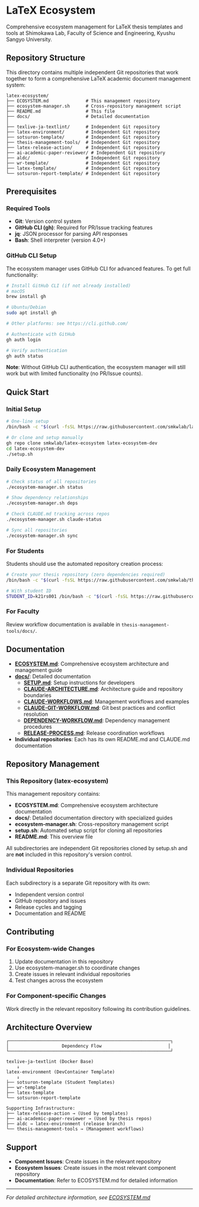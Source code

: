 # LaTeX Ecosystem

Comprehensive ecosystem management for LaTeX thesis templates and tools at Shimokawa Lab, Faculty of Science and Engineering, Kyushu Sangyo University.

## Repository Structure

This directory contains multiple independent Git repositories that work together to form a comprehensive LaTeX academic document management system:

```
latex-ecosystem/
├── ECOSYSTEM.md              # This management repository
├── ecosystem-manager.sh      # Cross-repository management script
├── README.md                 # This file
├── docs/                     # Detailed documentation
│
├── texlive-ja-textlint/      # Independent Git repository
├── latex-environment/        # Independent Git repository  
├── sotsuron-template/        # Independent Git repository
├── thesis-management-tools/  # Independent Git repository
├── latex-release-action/     # Independent Git repository
├── ai-academic-paper-reviewer/ # Independent Git repository
├── aldc/                     # Independent Git repository
├── wr-template/              # Independent Git repository
├── latex-template/           # Independent Git repository
└── sotsuron-report-template/ # Independent Git repository
```

## Prerequisites

### Required Tools

- **Git**: Version control system
- **GitHub CLI (gh)**: Required for PR/Issue tracking features
- **jq**: JSON processor for parsing API responses
- **Bash**: Shell interpreter (version 4.0+)

### GitHub CLI Setup

The ecosystem manager uses GitHub CLI for advanced features. To get full functionality:

```bash
# Install GitHub CLI (if not already installed)
# macOS
brew install gh

# Ubuntu/Debian
sudo apt install gh

# Other platforms: see https://cli.github.com/

# Authenticate with GitHub
gh auth login

# Verify authentication
gh auth status
```

**Note**: Without GitHub CLI authentication, the ecosystem manager will still work but with limited functionality (no PR/Issue counts).

## Quick Start

### Initial Setup

```bash
# One-line setup
/bin/bash -c "$(curl -fsSL https://raw.githubusercontent.com/smkwlab/latex-ecosystem/main/setup.sh)"

# Or clone and setup manually
gh repo clone smkwlab/latex-ecosystem latex-ecosystem-dev
cd latex-ecosystem-dev
./setup.sh
```

### Daily Ecosystem Management

```bash
# Check status of all repositories
./ecosystem-manager.sh status

# Show dependency relationships
./ecosystem-manager.sh deps

# Check CLAUDE.md tracking across repos
./ecosystem-manager.sh claude-status

# Sync all repositories
./ecosystem-manager.sh sync
```

### For Students

Students should use the automated repository creation process:

```bash
# Create your thesis repository (zero dependencies required)
/bin/bash -c "$(curl -fsSL https://raw.githubusercontent.com/smkwlab/thesis-management-tools/main/create-repo/setup.sh)"

# With student ID
STUDENT_ID=k21rs001 /bin/bash -c "$(curl -fsSL https://raw.githubusercontent.com/smkwlab/thesis-management-tools/main/create-repo/setup.sh)"
```

### For Faculty

Review workflow documentation is available in `thesis-management-tools/docs/`.

## Documentation

- **[ECOSYSTEM.md](ECOSYSTEM.md)**: Comprehensive ecosystem architecture and management guide
- **[docs/](docs/)**: Detailed documentation
  - **[SETUP.md](docs/SETUP.md)**: Setup instructions for developers
  - **[CLAUDE-ARCHITECTURE.md](docs/CLAUDE-ARCHITECTURE.md)**: Architecture guide and repository boundaries
  - **[CLAUDE-WORKFLOWS.md](docs/CLAUDE-WORKFLOWS.md)**: Management workflows and examples
  - **[CLAUDE-GIT-WORKFLOW.md](docs/CLAUDE-GIT-WORKFLOW.md)**: Git best practices and conflict resolution
  - **[DEPENDENCY-WORKFLOW.md](docs/DEPENDENCY-WORKFLOW.md)**: Dependency management procedures
  - **[RELEASE-PROCESS.md](docs/RELEASE-PROCESS.md)**: Release coordination workflows
- **Individual repositories**: Each has its own README.md and CLAUDE.md documentation

## Repository Management

### This Repository (latex-ecosystem)

This management repository contains:
- **ECOSYSTEM.md**: Comprehensive ecosystem architecture documentation
- **docs/**: Detailed documentation directory with specialized guides
- **ecosystem-manager.sh**: Cross-repository management script
- **setup.sh**: Automated setup script for cloning all repositories
- **README.md**: This overview file

All subdirectories are independent Git repositories cloned by setup.sh and are **not** included in this repository's version control.

### Individual Repositories

Each subdirectory is a separate Git repository with its own:
- Independent version control
- GitHub repository and issues
- Release cycles and tagging
- Documentation and README

## Contributing

### For Ecosystem-wide Changes

1. Update documentation in this repository
2. Use ecosystem-manager.sh to coordinate changes
3. Create issues in relevant individual repositories
4. Test changes across the ecosystem

### For Component-specific Changes

Work directly in the relevant repository following its contribution guidelines.

## Architecture Overview

```
┌─────────────────────────────────────────────────────────────┐
│                    Dependency Flow                         │
└─────────────────────────────────────────────────────────────┘

texlive-ja-textlint (Docker Base)
    ↓
latex-environment (DevContainer Template)
    ↓
├── sotsuron-template (Student Templates)
├── wr-template
├── latex-template
└── sotsuron-report-template

Supporting Infrastructure:
├── latex-release-action → (Used by templates)
├── ai-academic-paper-reviewer → (Used by thesis repos)  
├── aldc → latex-environment (release branch)
└── thesis-management-tools → (Management workflows)
```

## Support

- **Component Issues**: Create issues in the relevant repository
- **Ecosystem Issues**: Create issues in the most relevant component repository
- **Documentation**: Refer to ECOSYSTEM.md for detailed information

---

*For detailed architecture information, see [ECOSYSTEM.md](ECOSYSTEM.md)*